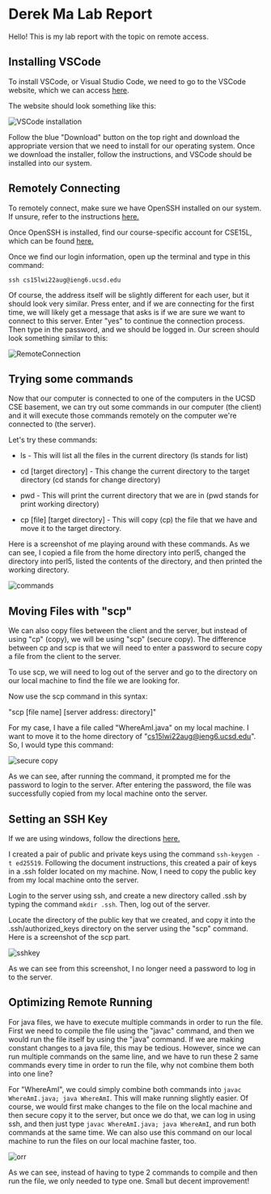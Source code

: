 # Derek Ma Lab Report

Hello! This is my lab report with the topic on remote access.

## Installing VSCode

To install VSCode, or Visual Studio Code, we need to go to the VSCode website, which we can access [here](https://code.visualstudio.com/). 

The website should look something like this:

![VSCode installation](ScreenShotOne.png)

Follow the blue "Download" button on the top right and download the appropriate version that we need to install for our operating system. Once we download the installer, follow the instructions, and VSCode should be installed into our system.

## Remotely Connecting

To remotely connect, make sure we have OpenSSH installed on our system. If unsure, refer to the instructions [here.](https://docs.microsoft.com/en-us/windows-server/administration/openssh/openssh_install_firstuse)

Once OpenSSH is installed, find our course-specific account for CSE15L, which can be found [here.](https://sdacs.ucsd.edu/~icc/index.php)

Once we find our login information, open up the terminal and type in this command:

`ssh cs15lwi22aug@ieng6.ucsd.edu`

Of course, the address itself will be slightly different for each user, but it should look very similar. Press enter, and if we are connecting for the first time, we will likely get a message that asks is if we are sure we want to connect to this server. Enter "yes" to continue the connection process. Then type in the password, and we should be logged in. Our screen should look something similar to this:

![RemoteConnection](ScreenShotTwo.png)

## Trying some commands

Now that our computer is connected to one of the computers in the UCSD CSE basement, we can try out some commands in our computer (the client) and it will execute those commands remotely on the computer we're connected to (the server).

Let's try these commands:

* ls - This will list all the files in the current directory (ls stands for list)

* cd [target directory] - This change the current directory to the target directory (cd stands for change directory)

* pwd - This will print the current directory that we are in (pwd stands for print working directory)

* cp [file] [target directory] - This will copy (cp) the file that we have and move it to the target directory.

Here is a screenshot of me playing around with these commands. As we can see, I copied a file from the home directory into perl5, changed the directory into perl5, listed the contents of the directory, and then printed the working directory.

![commands](ScreenShot3.png)

## Moving Files with "scp"

We can also copy files between the client and the server, but instead of using "cp" (copy), we will be using "scp" (secure copy). The difference between cp and scp is that we will need to enter a password to secure copy a file from the client to the server.

To use scp, we will need to log out of the server and go to the directory on our local machine to find the file we are looking for.

Now use the scp command in this syntax:

"scp [file name] [server address: directory]"

For my case, I have a file called "WhereAmI.java" on my local machine. I want to move it to the home directory of "cs15lwi22aug@ieng6.ucsd.edu". So, I would type this command:

![secure copy](ScreenShot4.png)

As we can see, after running the command, it prompted me for the password to login to the server. After entering the password, the file was successfully copied from my local machine onto the server.

## Setting an SSH Key

If we are using windows, follow the directions [here.](https://docs.microsoft.com/en-us/windows-server/administration/openssh/openssh_keymanagement#user-key-generation)

I created a pair of public and private keys using the command `ssh-keygen -t ed25519`. Following the document instructions, this created a pair of keys in a .ssh folder located on my machine. Now, I need to copy the public key from my local machine onto the server.

Login to the server using ssh, and create a new directory called .ssh by typing the command `mkdir .ssh`. Then, log out of the server.

Locate the directory of the public key that we created, and copy it into the .ssh/authorized_keys directory on the server using the "scp" command. Here is a screenshot of the scp part.

![sshkey](ss5.png)

As we can see from this screenshot, I no longer need a password to log in to the server.

## Optimizing Remote Running

For java files, we have to execute multiple commands in order to run the file. First we need to compile the file using the "javac" command, and then we would run the file itself by using the "java" command. If we are making constant changes to a java file, this may be tedious. However, since we can run multiple commands on the same line, and we have to run these 2 same commands every time in order to run the file, why not combine them both into one line?

For "WhereAmI", we could simply combine both commands into `javac WhereAmI.java; java WhereAmI`. This will make running slightly easier. Of course, we would first make changes to the file on the local machine and then secure copy it to the server, but once we do that, we can log in using ssh, and then just type `javac WhereAmI.java; java WhereAmI`, and run both commands at the same time. We can also use this command on our local machine to run the files on our local machine faster, too.

![orr](ss6.png)

As we can see, instead of having to type 2 commands to compile and then run the file, we only needed to type one. Small but decent improvement!